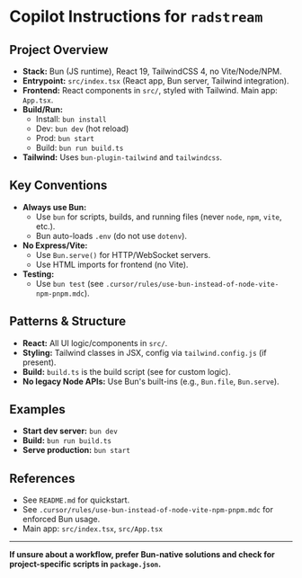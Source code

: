 # Copilot Instructions for `radstream`

## Project Overview
- **Stack:** Bun (JS runtime), React 19, TailwindCSS 4, no Vite/Node/NPM.
- **Entrypoint:** `src/index.tsx` (React app, Bun server, Tailwind integration).
- **Frontend:** React components in `src/`, styled with Tailwind. Main app: `App.tsx`.
- **Build/Run:**
  - Install: `bun install`
  - Dev: `bun dev` (hot reload)
  - Prod: `bun start`
  - Build: `bun run build.ts`
- **Tailwind:** Uses `bun-plugin-tailwind` and `tailwindcss`.

## Key Conventions
- **Always use Bun:**
  - Use `bun` for scripts, builds, and running files (never `node`, `npm`, `vite`, etc.).
  - Bun auto-loads `.env` (do not use `dotenv`).
- **No Express/Vite:**
  - Use `Bun.serve()` for HTTP/WebSocket servers.
  - Use HTML imports for frontend (no Vite).
- **Testing:**
  - Use `bun test` (see `.cursor/rules/use-bun-instead-of-node-vite-npm-pnpm.mdc`).

## Patterns & Structure
- **React:** All UI logic/components in `src/`.
- **Styling:** Tailwind classes in JSX, config via `tailwind.config.js` (if present).
- **Build:** `build.ts` is the build script (see for custom logic).
- **No legacy Node APIs:** Use Bun's built-ins (e.g., `Bun.file`, `Bun.serve`).

## Examples
- **Start dev server:** `bun dev`
- **Build:** `bun run build.ts`
- **Serve production:** `bun start`

## References
- See `README.md` for quickstart.
- See `.cursor/rules/use-bun-instead-of-node-vite-npm-pnpm.mdc` for enforced Bun usage.
- Main app: `src/index.tsx`, `src/App.tsx`

---

**If unsure about a workflow, prefer Bun-native solutions and check for project-specific scripts in `package.json`.**
